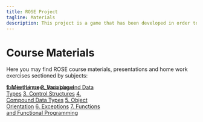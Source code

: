 ```yaml
---
title: ROSE Project
tagline: Materials
description: This project is a game that has been developed in order to help teach kids Python
---
```


# Course Materials

Here you may find ROSE course materials, presentations and home work exercises sectioned by subjects:

<html>
<style>
.vertical-menu {
    float: left;
    width: 270px;
    position: fixed;
    height: 100%;
}

.vertical-menu a {
    color: #34689C;
    display: block;
    padding: 12px;
    text-decoration: none;
}

.vertical-menu a:hover {
    background-color: #ccc;
}

.holder {
	margin-left: 270px;
	padding-left: 20px;
	margin-top: 10px;
}
</style>
<body>

<div class="vertical-menu">
    <a href="meet_linux.md">1. Meet Linux</a>
    <a href="#">2. Variables and Data Types</a>
    <a href="#">3. Control Structures</a>
    <a href="#">4. Compound Data Types</a>
    <a href="#">5. Object Orientation</a>
    <a href="#">6. Exceptions</a>
    <a href="#">7. Functions and Functional Programming</a>
</div>

<div class="holder">
    this is the meet_linux page!
</div>

</body>
</html>
